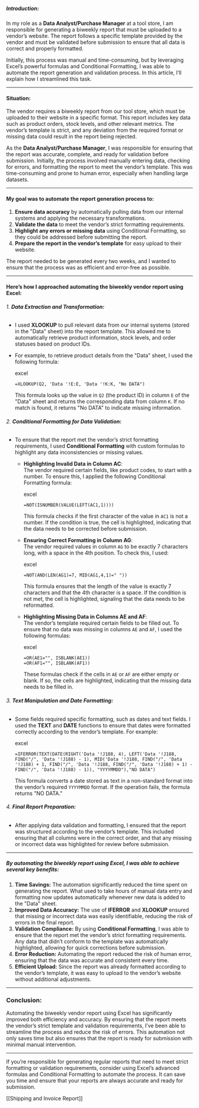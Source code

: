 
##### **Introduction:**

In my role as a **Data Analyst/Purchase Manager** at a tool store, I am responsible for generating a biweekly report that must be uploaded to a vendor’s website. The report follows a specific template provided by the vendor and must be validated before submission to ensure that all data is correct and properly formatted.

Initially, this process was manual and time-consuming, but by leveraging Excel’s powerful formulas and Conditional Formatting, I was able to automate the report generation and validation process. In this article, I’ll explain how I streamlined this task.

---

#### **Situation:**

The vendor requires a biweekly report from our tool store, which must be uploaded to their website in a specific format. This report includes key data such as product orders, stock levels, and other relevant metrics. The vendor’s template is strict, and any deviation from the required format or missing data could result in the report being rejected.

As the **Data Analyst/Purchase Manager**, I was responsible for ensuring that the report was accurate, complete, and ready for validation before submission. Initially, the process involved manually entering data, checking for errors, and formatting the report to meet the vendor’s template. This was time-consuming and prone to human error, especially when handling large datasets.

---
#### **My goal**  was to automate the report generation process to:

1. **Ensure data accuracy** by automatically pulling data from our internal systems and applying the necessary transformations.
2. **Validate the data** to meet the vendor’s strict formatting requirements.
3. **Highlight any errors or missing data** using Conditional Formatting, so they could be addressed before submitting the report.
4. **Prepare the report in the vendor’s template** for easy upload to their website.

The report needed to be generated every two weeks, and I wanted to ensure that the process was as efficient and error-free as possible.

---
#### Here’s how I approached automating the biweekly vendor report using Excel:

###### 1. **Data Extraction and Transformation:**

- I used **XLOOKUP** to pull relevant data from our internal systems (stored in the "Data" sheet) into the report template. This allowed me to automatically retrieve product information, stock levels, and order statuses based on product IDs.
- For example, to retrieve product details from the "Data" sheet, I used the following formula:
    
    excel
    
    ```
    =XLOOKUP(Q2, 'Data '!E:E, 'Data '!K:K, "No DATA")
    ```
    
    This formula looks up the value in `Q2` (the product ID) in column `E` of the "Data" sheet and returns the corresponding data from column `K`. If no match is found, it returns "No DATA" to indicate missing information.

###### 2. **Conditional Formatting for Data Validation:**

- To ensure that the report met the vendor’s strict formatting requirements, I used **Conditional Formatting** with custom formulas to highlight any data inconsistencies or missing values.
    
    - **Highlighting Invalid Data in Column AC**:  
        The vendor required certain fields, like product codes, to start with a number. To ensure this, I applied the following Conditional Formatting formula:
        
        excel
        
        ```
        =NOT(ISNUMBER(VALUE(LEFT(AC1,1))))
        ```
        
        This formula checks if the first character of the value in `AC1` is not a number. If the condition is true, the cell is highlighted, indicating that the data needs to be corrected before submission.
        
    - **Ensuring Correct Formatting in Column AG**:  
        The vendor required values in column `AG` to be exactly 7 characters long, with a space in the 4th position. To check this, I used:
        
        excel
        
        ```
        =NOT(AND(LEN(AG1)=7, MID(AG1,4,1)=" "))
        ```
        
        This formula ensures that the length of the value is exactly 7 characters and that the 4th character is a space. If the condition is not met, the cell is highlighted, signaling that the data needs to be reformatted.
        
    - **Highlighting Missing Data in Columns AE and AF**:  
        The vendor’s template required certain fields to be filled out. To ensure that no data was missing in columns `AE` and `AF`, I used the following formulas:
        
        excel
        
        ```
        =OR(AE1="", ISBLANK(AE1))
        =OR(AF1="", ISBLANK(AF1))
        ```
        
        These formulas check if the cells in `AE` or `AF` are either empty or blank. If so, the cells are highlighted, indicating that the missing data needs to be filled in.
        

###### 3. **Text Manipulation and Date Formatting:**

- Some fields required specific formatting, such as dates and text fields. I used the **TEXT** and **DATE** functions to ensure that dates were formatted correctly according to the vendor’s template. For example:
    
    excel
    
    ```
    =IFERROR(TEXT(DATE(RIGHT('Data '!J188, 4), LEFT('Data '!J188, FIND("/", 'Data '!J188) - 1), MID('Data '!J188, FIND("/", 'Data '!J188) + 1, FIND("/", 'Data '!J188, FIND("/", 'Data '!J188) + 1) - FIND("/", 'Data '!J188) - 1)), "YYYYMMDD"),"NO DATA")
    ```
    
    This formula converts a date stored as text in a non-standard format into the vendor’s required `YYYYMMDD` format. If the operation fails, the formula returns "NO DATA."

###### 4. **Final Report Preparation:**

- After applying data validation and formatting, I ensured that the report was structured according to the vendor’s template. This included ensuring that all columns were in the correct order, and that any missing or incorrect data was highlighted for review before submission.

---
##### By automating the biweekly report using Excel, I was able to achieve several key benefits:

1. **Time Savings:** The automation significantly reduced the time spent on generating the report. What used to take hours of manual data entry and formatting now updates automatically whenever new data is added to the "Data" sheet.
2. **Improved Data Accuracy:** The use of **IFERROR** and **XLOOKUP** ensured that missing or incorrect data was easily identifiable, reducing the risk of errors in the final report.
3. **Validation Compliance:** By using **Conditional Formatting**, I was able to ensure that the report met the vendor’s strict formatting requirements. Any data that didn’t conform to the template was automatically highlighted, allowing for quick corrections before submission.
4. **Error Reduction:** Automating the report reduced the risk of human error, ensuring that the data was accurate and consistent every time.
5. **Efficient Upload:** Since the report was already formatted according to the vendor’s template, it was easy to upload to the vendor’s website without additional adjustments.

---

### **Conclusion:**
Automating the biweekly vendor report using Excel has significantly improved both efficiency and accuracy. By ensuring that the report meets the vendor’s strict template and validation requirements, I’ve been able to streamline the process and reduce the risk of errors. This automation not only saves time but also ensures that the report is ready for submission with minimal manual intervention.

---

If you’re responsible for generating regular reports that need to meet strict formatting or validation requirements, consider using Excel’s advanced formulas and Conditional Formatting to automate the process. It can save you time and ensure that your reports are always accurate and ready for submission.

[[Shipping and Invoice Report]]

